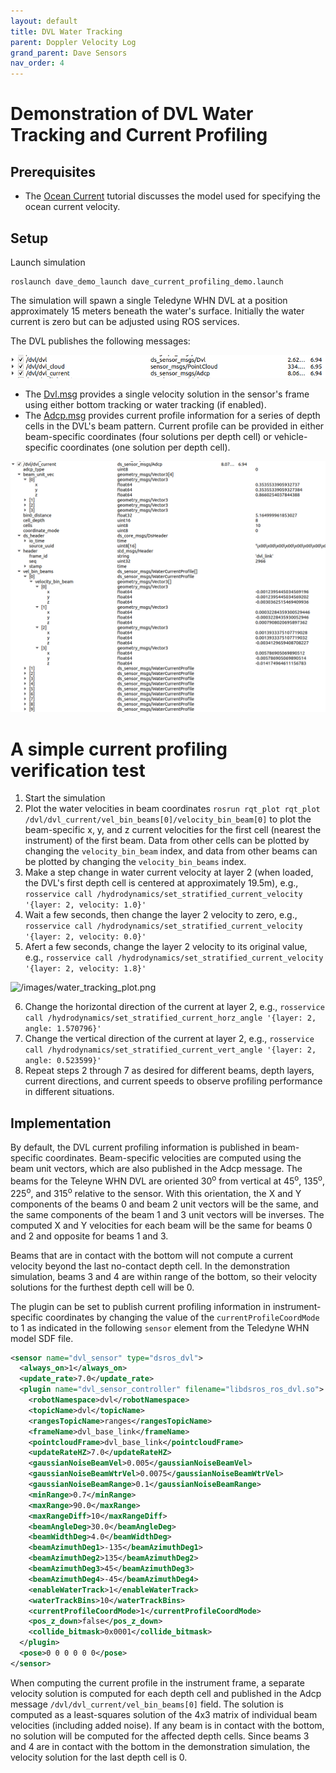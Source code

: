 ```yaml
---
layout: default
title: DVL Water Tracking
parent: Doppler Velocity Log
grand_parent: Dave Sensors
nav_order: 4
---
```


# Demonstration of DVL Water Tracking and Current Profiling

## Prerequisites

* The [Ocean Current](/dave.doc/dave_env/Ocean-Current) tutorial discusses the model used for specifying the ocean current velocity.

## Setup

Launch simulation
```
roslaunch dave_demo_launch dave_current_profiling_demo.launch
```

The simulation will spawn a single Teledyne WHN DVL at a position approximately 15 meters beneath the water's surface.  Initially the water current is zero but can be adjusted using ROS services.

The DVL publishes the following messages:

![/images/dvl_msgs.png](../images/dvl_msgs.png)


* The [Dvl.msg](https://github.com/Field-Robotics-Lab/ds_msgs/blob/nps_dev/ds_sensor_msgs/msg/Dvl.msg) provides a single velocity solution in the sensor's frame using either bottom tracking or water tracking (if enabled).
* The [Adcp.msg](https://github.com/Field-Robotics-Lab/ds_msgs/blob/nps_dev/ds_sensor_msgs/msg/Adcp.msg) provides current profile information for a series of depth cells in the DVL's beam pattern.  Current profile can be provided in either beam-specific coordinates (four solutions per depth cell) or vehicle-specific coordinates (one solution per depth cell).

![/images/dvl_current_msg.png](../images/dvl_current_msg.png)

# A simple current profiling verification test

1. Start the simulation
2. Plot the water velocities in beam coordinates
```rosrun rqt_plot rqt_plot /dvl/dvl_current/vel_bin_beams[0]/velocity_bin_beam[0]```
to plot the beam-specific x, y, and z current velocities for the first cell (nearest the instrument) of the first beam.  Data from other cells can be plotted by changing the `velocity_bin_beam` index, and data from other beams can be plotted by changing the `velocity_bin_beams` index.
3. Make a step change in water current velocity at layer 2 (when loaded, the DVL's first depth cell is centered at approximately 19.5m), e.g., `rosservice call /hydrodynamics/set_stratified_current_velocity '{layer: 2, velocity: 1.0}'`
4. Wait a few seconds, then change the layer 2 velocity to zero, e.g., `rosservice call /hydrodynamics/set_stratified_current_velocity '{layer: 2, velocity: 0.0}'`
5. Afert a few seconds, change the layer 2 velocity to its original value, e.g., `rosservice call /hydrodynamics/set_stratified_current_velocity '{layer: 2, velocity: 1.8}'`

![/images/water_tracking_plot.png](../images/water_tracking_plot.png)

6. Change the horizontal direction of the current at layer 2, e.g., `rosservice call /hydrodynamics/set_stratified_current_horz_angle '{layer: 2, angle: 1.570796}'`
7. Change the vertical direction of the current at layer 2, e.g., `rosservice call /hydrodynamics/set_stratified_current_vert_angle '{layer: 2, angle: 0.523599}'`
8. Repeat steps 2 through 7 as desired for different beams, depth layers, current directions, and current speeds to observe profiling performance in different situations.

## Implementation

By default, the DVL current profiling information is published in beam-specific coordinates.  Beam-specific velocities are computed using the beam unit vectors, which are also published in the Adcp message.  The beams for the Teleyne WHN DVL are oriented 30<sup>o</sup> from vertical at 45<sup>o</sup>, 135<sup>o</sup>, 225<sup>o</sup>, and  315<sup>o</sup> relative to the sensor.  With this orientation, the X and Y components of the beams 0 and beam 2 unit vectors will be the same, and the same components of the beam 1 and 3 unit vectors will be inverses.  The computed X and Y velocities for each beam will be the same for beams 0 and 2 and opposite for beams 1 and 3.

Beams that are in contact with the bottom will not compute a current velocity beyond the last no-contact depth cell.  In the demonstration simulation, beams 3 and 4 are within range of the bottom, so their velocity solutions for the furthest depth cell will be 0.

The plugin can be set to publish current profiling information in instrument-specific coordinates by changing the value of the `currentProfileCoordMode` to 1 as indicated in the following `sensor` element from the Teledyne WHN model SDF file.

```xml
<sensor name="dvl_sensor" type="dsros_dvl">
  <always_on>1</always_on>
  <update_rate>7.0</update_rate>
  <plugin name="dvl_sensor_controller" filename="libdsros_ros_dvl.so">
    <robotNamespace>dvl</robotNamespace>
    <topicName>dvl</topicName>
    <rangesTopicName>ranges</rangesTopicName>
    <frameName>dvl_base_link</frameName>
    <pointcloudFrame>dvl_base_link</pointcloudFrame>
    <updateRateHZ>7.0</updateRateHZ>
    <gaussianNoiseBeamVel>0.005</gaussianNoiseBeamVel>
    <gaussianNoiseBeamWtrVel>0.0075</gaussianNoiseBeamWtrVel>
    <gaussianNoiseBeamRange>0.1</gaussianNoiseBeamRange>
    <minRange>0.7</minRange>
    <maxRange>90.0</maxRange>
    <maxRangeDiff>10</maxRangeDiff>
    <beamAngleDeg>30.0</beamAngleDeg>
    <beamWidthDeg>4.0</beamWidthDeg>
    <beamAzimuthDeg1>-135</beamAzimuthDeg1>
    <beamAzimuthDeg2>135</beamAzimuthDeg2>
    <beamAzimuthDeg3>45</beamAzimuthDeg3>
    <beamAzimuthDeg4>-45</beamAzimuthDeg4>
    <enableWaterTrack>1</enableWaterTrack>
    <waterTrackBins>10</waterTrackBins>
    <currentProfileCoordMode>1</currentProfileCoordMode>
    <pos_z_down>false</pos_z_down>
    <collide_bitmask>0x0001</collide_bitmask>
  </plugin>
  <pose>0 0 0 0 0 0</pose>
</sensor>
```
When computing the current profile in the instrument frame, a separate velocity solution is computed for each depth cell and published in the Adcp message `/dvl/dvl_current/vel_bin_beams[0]` field.  The solution is computed as a least-squares solution of the 4x3 matrix of individual beam velocities (including added noise).  If any beam is in contact with the bottom, no solution will be computed for the affected depth cells.  Since beams 3 and 4 are in contact with the bottom in the demonstration simulation, the velocity solution for the last depth cell is 0.